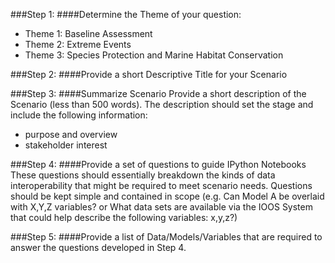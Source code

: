 ###Step 1:
####Determine the Theme of your question:
*  Theme 1: Baseline Assessment
*  Theme 2: Extreme Events
*  Theme 3: Species Protection and Marine Habitat Conservation

###Step 2:
####Provide a short Descriptive Title for your Scenario

###Step 3:
####Summarize Scenario
Provide a short description of the Scenario (less than 500 words).  The description should set the stage and include the following information:
*  purpose and overview
*  stakeholder interest

###Step 4:
####Provide a set of questions to guide IPython Notebooks
These questions should essentially breakdown the kinds of data interoperability that might be required to meet scenario needs.  Questions should be kept simple and contained in scope (e.g. Can Model A be overlaid with X,Y,Z variables?  or What data sets are available via the IOOS System that could help describe the following variables: x,y,z?)

###Step 5:
####Provide a list of Data/Models/Variables that are required to answer the questions developed in Step 4.


